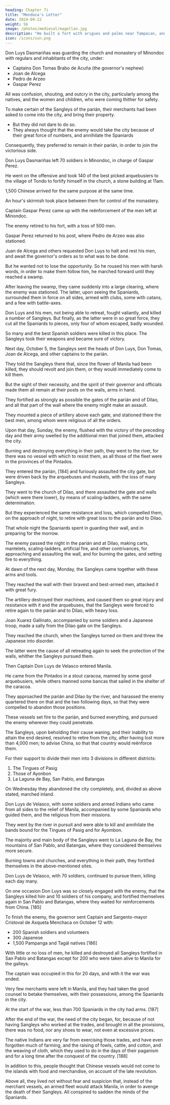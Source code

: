 ```yaml
---
heading: Chapter 7i
title: "Mendoza's Letter"
date: 2024-09-22
weight: 56
image: /photos/medieval/magellan.jpg
description: "He built a fort with arigues and palms near Tampacan, and founded a Spanish settlement which he named Murcia"
icon: /icons/sun.png
---
```




Don Luys Dasmariñas was guarding the church and monastery of Minondoc with regulars and inhabitants of the city, under:
- Captains Don Tomas Brabo de Acuña (the governor's nephew)
- Joan de Alcega
- Pedro de Arzeo
- Gaspar Perez

<!-- , by whose counsel and advice Don Luys was to be guided on this occasion.  -->

 <!-- expected hourly that the enemy was about to attack him, and sent a messenger to the governor to beg for more men. -->


All was confusion, shouting, and outcry in the city, particularly among the natives, and the women and children, who were coming thither for safety. 

To make certain of the Sangleys of the parián, their merchants had been asked to come into the city, and bring their property.
- But they did not dare to do so.
- They always thought that the enemy would take the city because of their great force of numbers, and annihilate the Spaniards

Consequently, they preferred to remain in their parián, in order to join the victorious side.

 <!-- thought it advisable to go in search of the enemy immediately with the reënforcements sent him by the governor, before they should all assemble and present a strong front. -->

Don Luys Dasmariñas left 70 soldiers in Minondoc, in charge of Gaspar Perez.

He went on the offensive and took 140 of the best picked arquebusiers to the village of Tondo to fortify himself in the church, a stone building at 11am.

1,500 Chinese arrived for the same purpose at the same time.

An hour's skirmish took place between them for control of the monastery.

Captain Gaspar Perez came up with the reënforcement of the men left at Minondoc.

The enemy retired to his fort, with a loss of 500 men.

Gaspar Perez returned to his post, where Pedro de Arzeo was also stationed. 

<!-- Don Luys Dasmariñas, exultant over this fortunate engagement, determined immediately to press forward in pursuit of the enemy with his men, notwithstanding the heat of the sun and without waiting to rest his followers.

He sent Alferez Luys de Ybarren to reconnoiter. The latter brought word that the enemy was in great force, and near by. -->

Juan de Alcega and others requested Don Luys to halt and rest his men, and await the governor's orders as to what was to be done.

But he wanted not to lose the opportunity. So he roused his men with harsh words, in order to make them follow him, he marched forward until they reached a swamp.

After leaving the swamp, they came suddenly into a large clearing, where the enemy was stationed. The latter, upon seeing the Spaniards, surrounded them in force on all sides, armed with clubs, some with catans, and a few with battle-axes.

Don Luys and his men, not being able to retreat, fought valiantly, and killed a number of Sangleys. But finally, as the latter were in so great force, they cut all the Spaniards to pieces, only four of whom escaped, badly wounded.

<!-- These carried the news to Manila. [183]  -->

So many and the best Spanish soldiers were killed in this place. The Sangleys took their weapons and became sure of victory.

 <!-- from them, and which they needed. With these arms they flattered themselves that their object was more certain of accomplishment.  -->

Next day, October 5, the Sangleys sent the heads of Don Luys, Don Tomas, Joan de Alcega, and other captains to the parián.

They told the Sangleys there that, since the flower of Manila had been killed, they should revolt and join them, or they would immediately come to kill them.

<!-- The confusion and grief of the Spaniards in the city was so great that it prevented them from taking the precautions and exercising the diligence demanded by the affair.  -->

But the sight of their necessity, and the spirit of their governor and officials made them all remain at their posts on the walls, arms in hand.

They fortified as strongly as possible the gates of the parián and of Dilao, and all that part of the wall where the enemy might make an assault.

They mounted a piece of artillery above each gate, and stationed there the best men, among whom were religious of all the orders.

Upon that day, Sunday, the enemy, flushed with the victory of the preceding day and their army swelled by the additional men that joined them, attacked the city. 

Burning and destroying everything in their path, they went to the river, for there was no vessel with which to resist them, as all those of the fleet were in the provinces of the Pintados.

They entered the parián, [184] and furiously assaulted the city gate, but were driven back by the arquebuses and muskets, with the loss of many Sangleys.

They went to the church of Dilao, and there assaulted the gate and walls (which were there lower), by means of scaling-ladders, with the same determination.

But they experienced the same resistance and loss, which compelled them, on the approach of night, to retire with great loss to the parián and to Dilao. 

That whole night the Spaniards spent in guarding their wall, and in preparing for the morrow.

The enemy passed the night in the parián and at Dilao, making carts, mantelets, scaling-ladders, artificial fire, and other contrivances, for approaching and assaulting the wall, and for burning the gates, and setting fire to everything.

At dawn of the next day, Monday, the Sangleys came together with these arms and tools. 

They reached the wall with their bravest and best-armed men, attacked it with great fury.

The artillery destroyed their machines, and caused them so great injury and resistance with it and the arquebuses, that the Sangleys were forced to retire again to the parián and to Dilao, with heavy loss.

Joan Xuarez Gallinato, accompanied by some soldiers and a Japanese troop, made a sally from the Dilao gate on the Sangleys. 

They reached the church, when the Sangleys turned on them and threw the Japanese into disorder.

The latter were the cause of all retreating again to seek the protection of the walls, whither the Sangleys pursued them.

Then Captain Don Luys de Velasco entered Manila. 

He came from the Pintados in a stout caracoa, manned by some good arquebusiers, while others manned some bancas that sailed in the shelter of the caracoa.

They approached the parián and Dilao by the river, and harassed the enemy quartered there on that and the two following days, so that they were compelled to abandon those positions.

These vessels set fire to the parián, and burned everything, and pursued the enemy wherever they could penetrate.

The Sangleys, upon beholding their cause waning, and their inability to attain the end desired, resolved to retire from the city, after having lost more than 4,000 men; to advise China, so that that country would reënforce them. 

For their support to divide their men into 3 divisions in different districts:

1. The Tingues of Pasig
2. Those of Ayonbon
3. La Laguna de Bay, San Pablo, and Batangas

On Wednesday they abandoned the city completely, and, divided as above stated, marched inland. 


Don Luys de Velasco, with some soldiers and armed Indians who came from all sides to the relief of Manila, accompanied by some Spaniards who guided them, and the religious from their missions.

They went by the river in pursuit and were able to kill and annihilate the bands bound for the Tingues of Pasig and for Ayombon. 

The majority and main body of the Sangleys went to La Laguna de Bay, the mountains of San Pablo, and Batangas, where they considered themselves more secure. 

Burning towns and churches, and everything in their path, they fortified themselves in the above-mentioned sites. 

Don Luys de Velasco, with 70 soldiers, continued to pursue them, killing each day many.

On one occasion Don Luys was so closely engaged with the enemy, that the Sangleys killed him and 10 soldiers of his company, and fortified themselves again in San Pablo and Batangas, where they waited for reinforcements from China. [185]

To finish the enemy, the governor sent Captain and Sargento-mayor Cristoval de Axqueta Menchaca on October 12 with:
- 200 Spanish soldiers and volunteers
- 300 Japanese
- 1,500 Pampanga and Tagál natives [186]

With little or no loss of men, he killed and destroyed all Sangleys fortified in San Pablo and Batangas except for 200 who were taken alive to Manila for the galleys.

The captain was occupied in this for 20 days, and with it the war was ended.

Very few merchants were left in Manila, and they had taken the good counsel to betake themselves, with their possessions, among the Spaniards in the city. 

At the start of the war, less than 700 Spaniards in the city had arms. [187]

After the end of the war, the need of the city began, for, because of not having Sangleys who worked at the trades, and brought in all the provisions, there was no food, nor any shoes to wear, not even at excessive prices. 

The native Indians are very far from exercising those trades, and have even forgotten much of farming, and the raising of fowls, cattle, and cotton, and the weaving of cloth, which they used to do in the days of their paganism and for a long time after the conquest of the country. [188] 

In addition to this, people thought that Chinese vessels would not come to the islands with food and merchandise, on account of the late revolution. 

Above all, they lived not without fear and suspicion that, instead of the merchant vessels, an armed fleet would attack Manila, in order to avenge the death of their Sangleys. All conspired to sadden the minds of the Spaniards. 



